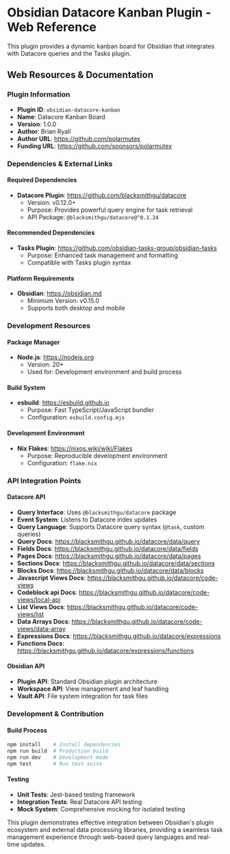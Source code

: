 # Obsidian Datacore Kanban Plugin - Web Reference

This plugin provides a dynamic kanban board for Obsidian that integrates with Datacore queries and the Tasks plugin.

## Web Resources & Documentation

### Plugin Information

- **Plugin ID**: `obsidian-datacore-kanban`
- **Name**: Datacore Kanban Board
- **Version**: 1.0.0
- **Author**: Brian Ryall
- **Author URL**: https://github.com/polarmutex
- **Funding URL**: https://github.com/sponsors/polarmutex

### Dependencies & External Links

#### Required Dependencies

- **Datacore Plugin**: https://github.com/blacksmithgu/datacore
  - Version: v0.12.0+
  - Purpose: Provides powerful query engine for task retrieval
  - API Package: `@blacksmithgu/datacore@^0.1.24`

#### Recommended Dependencies

- **Tasks Plugin**: https://github.com/obsidian-tasks-group/obsidian-tasks
  - Purpose: Enhanced task management and formatting
  - Compatible with Tasks plugin syntax

#### Platform Requirements

- **Obsidian**: https://obsidian.md
  - Minimum Version: v0.15.0
  - Supports both desktop and mobile

### Development Resources

#### Package Manager

- **Node.js**: https://nodejs.org
  - Version: 20+
  - Used for: Development environment and build process

#### Build System

- **esbuild**: https://esbuild.github.io
  - Purpose: Fast TypeScript/JavaScript bundler
  - Configuration: `esbuild.config.mjs`

#### Development Environment

- **Nix Flakes**: https://nixos.wiki/wiki/Flakes
  - Purpose: Reproducible development environment
  - Configuration: `flake.nix`

### API Integration Points

#### Datacore API

- **Query Interface**: Uses `@blacksmithgu/datacore` package
- **Event System**: Listens to Datacore index updates
- **Query Language**: Supports Datacore query syntax (`@task`, custom queries)
- **Query Docs**: https://blacksmithgu.github.io/datacore/data/query
- **Fields Docs**: https://blacksmithgu.github.io/datacore/data/fields
- **Pages Docs**: https://blacksmithgu.github.io/datacore/data/pages
- **Sections Docs**: https://blacksmithgu.github.io/datacore/data/sections
- **Blocks Docs**: https://blacksmithgu.github.io/datacore/data/blocks
- **Javascript Views Docs**: https://blacksmithgu.github.io/datacore/code-views
- **Codeblock api Docs**: https://blacksmithgu.github.io/datacore/code-views/local-api
- **List Views Docs**: https://blacksmithgu.github.io/datacore/code-views/list
- **Data Arrays Docs**: https://blacksmithgu.github.io/datacore/code-views/data-array
- **Expressions Docs**: https://blacksmithgu.github.io/datacore/expressions
- **Functions Docs**: https://blacksmithgu.github.io/datacore/expressions/functions

#### Obsidian API

- **Plugin API**: Standard Obsidian plugin architecture
- **Workspace API**: View management and leaf handling
- **Vault API**: File system integration for task files

### Development & Contribution

#### Build Process

```bash
npm install    # Install dependencies
npm run build  # Production build
npm run dev    # Development mode
npm test       # Run test suite
```

#### Testing

- **Unit Tests**: Jest-based testing framework
- **Integration Tests**: Real Datacore API testing
- **Mock System**: Comprehensive mocking for isolated testing

This plugin demonstrates effective integration between Obsidian's plugin ecosystem and external data processing libraries, providing a seamless task management experience through web-based query languages and real-time updates.
